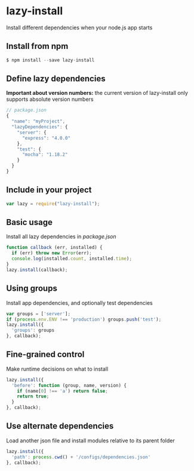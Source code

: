 lazy-install
============

Install different dependencies when your node.js app starts

## Install from npm

```javascript
$ npm install --save lazy-install
```

## Define lazy dependencies

**Important about version numbers:** the current version of lazy-install only supports absolute version numbers

```javascript
// package.json
{
  "name": "myProject",
  "lazyDependencies": {
    "server": {
      "express": "4.0.0"
    },
    "test": {
      "mocha": "1.18.2"
    }
  }
}
```

## Include in your project

```javascript
var lazy = require("lazy-install");
```

## Basic usage

Install all lazy dependencies in *package.json*

```javascript
function callback (err, installed) {
  if (err) throw new Error(err);
  console.log(installed.count, installed.time);
}
lazy.install(callback);
```

## Using groups

Install app dependencies, and optionally test dependencies

```javascript
var groups = ['server'];
if (process.env.ENV !== 'production') groups.push('test');
lazy.install({
  'groups': groups
}, callback);
```

## Fine-grained control

Make runtime decisions on what to install

```javascript
lazy.install({
  'before': function (group, name, version) {
    if (name[0] !== 'a') return false;
    return true;
  }
}, callback);
```

## Use alternate dependencies

Load another json file and install modules relative to its parent folder

```javascript
lazy.install({
  'path': process.cwd() + '/configs/dependencies.json'
}, callback);
```
